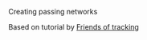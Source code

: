 Creating passing networks

Based on tutorial by [Friends of tracking](https://github.com/Friends-of-Tracking-Data-FoTD/passing-networks-in-python)

